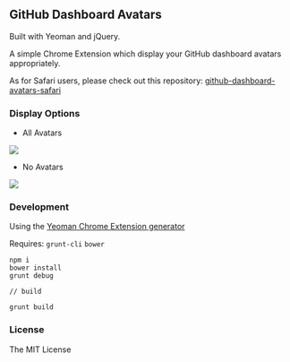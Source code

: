 ## GitHub Dashboard Avatars

Built with Yeoman and jQuery.

A simple Chrome Extension which display your GitHub dashboard avatars appropriately.

As for Safari users, please check out this repository: [github-dashboard-avatars-safari](https://github.com/ryaneof/github-dashboard-avatars-safari)

### Display Options

- All Avatars

![](https://cloud.githubusercontent.com/assets/525426/17078676/92d0e19c-512b-11e6-8465-1fd263726609.png)

- No Avatars

![](https://cloud.githubusercontent.com/assets/525426/17078677/92d8b55c-512b-11e6-8ccc-2a0ad7d1f18e.png)

### Development

Using the [Yeoman Chrome Extension generator](https://github.com/yeoman/generator-chrome-extension)

Requires: `grunt-cli` `bower`

```
npm i
bower install
grunt debug

// build

grunt build
```

### License

The MIT License
